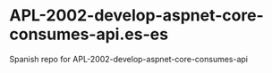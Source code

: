 # APL-2002-develop-aspnet-core-consumes-api.es-es
Spanish repo for APL-2002-develop-aspnet-core-consumes-api
